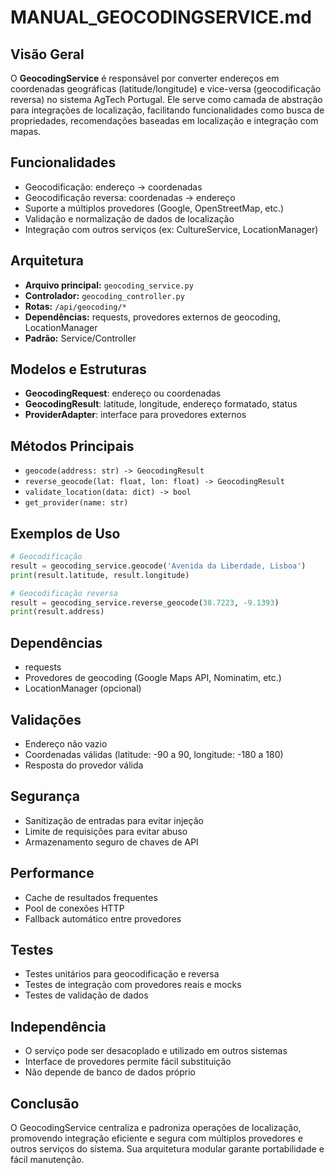 # MANUAL_GEOCODINGSERVICE.md

## Visão Geral
O **GeocodingService** é responsável por converter endereços em coordenadas geográficas (latitude/longitude) e vice-versa (geocodificação reversa) no sistema AgTech Portugal. Ele serve como camada de abstração para integrações de localização, facilitando funcionalidades como busca de propriedades, recomendações baseadas em localização e integração com mapas.

## Funcionalidades
- Geocodificação: endereço → coordenadas
- Geocodificação reversa: coordenadas → endereço
- Suporte a múltiplos provedores (Google, OpenStreetMap, etc.)
- Validação e normalização de dados de localização
- Integração com outros serviços (ex: CultureService, LocationManager)

## Arquitetura
- **Arquivo principal:** `geocoding_service.py`
- **Controlador:** `geocoding_controller.py`
- **Rotas:** `/api/geocoding/*`
- **Dependências:** requests, provedores externos de geocoding, LocationManager
- **Padrão:** Service/Controller

## Modelos e Estruturas
- **GeocodingRequest**: endereço ou coordenadas
- **GeocodingResult**: latitude, longitude, endereço formatado, status
- **ProviderAdapter**: interface para provedores externos

## Métodos Principais
- `geocode(address: str) -> GeocodingResult`
- `reverse_geocode(lat: float, lon: float) -> GeocodingResult`
- `validate_location(data: dict) -> bool`
- `get_provider(name: str)`

## Exemplos de Uso
```python
# Geocodificação
result = geocoding_service.geocode('Avenida da Liberdade, Lisboa')
print(result.latitude, result.longitude)

# Geocodificação reversa
result = geocoding_service.reverse_geocode(38.7223, -9.1393)
print(result.address)
```

## Dependências
- requests
- Provedores de geocoding (Google Maps API, Nominatim, etc.)
- LocationManager (opcional)

## Validações
- Endereço não vazio
- Coordenadas válidas (latitude: -90 a 90, longitude: -180 a 180)
- Resposta do provedor válida

## Segurança
- Sanitização de entradas para evitar injeção
- Limite de requisições para evitar abuso
- Armazenamento seguro de chaves de API

## Performance
- Cache de resultados frequentes
- Pool de conexões HTTP
- Fallback automático entre provedores

## Testes
- Testes unitários para geocodificação e reversa
- Testes de integração com provedores reais e mocks
- Testes de validação de dados

## Independência
- O serviço pode ser desacoplado e utilizado em outros sistemas
- Interface de provedores permite fácil substituição
- Não depende de banco de dados próprio

## Conclusão
O GeocodingService centraliza e padroniza operações de localização, promovendo integração eficiente e segura com múltiplos provedores e outros serviços do sistema. Sua arquitetura modular garante portabilidade e fácil manutenção.
